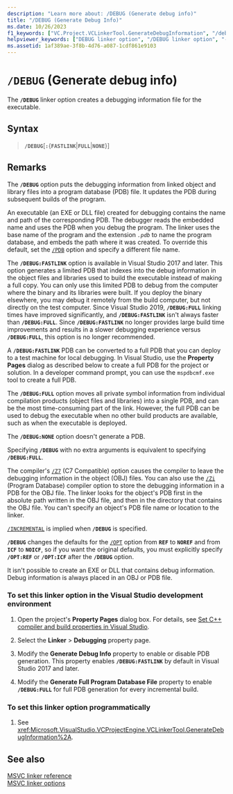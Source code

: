 ```yaml
---
description: "Learn more about: /DEBUG (Generate debug info)"
title: "/DEBUG (Generate Debug Info)"
ms.date: 10/26/2023
f1_keywords: ["VC.Project.VCLinkerTool.GenerateDebugInformation", "/debug"]
helpviewer_keywords: ["DEBUG linker option", "/DEBUG linker option", "-DEBUG linker option", "PDB files", "debugging [C++], debug information files", "generate debug info linker option", "pdb files, generating debug info", ".pdb files, generating debug info", "debugging [C++], linker option", "program databases [C++]"]
ms.assetid: 1af389ae-3f8b-4d76-a087-1cdf861e9103
---
```

# `/DEBUG` (Generate debug info)

The **`/DEBUG`** linker option creates a debugging information file for the executable.

## Syntax

> **`/DEBUG`**\[**`:`**{**`FASTLINK`**|**`FULL`**|**`NONE`**}]

## Remarks

The **`/DEBUG`** option puts the debugging information from linked object and library files into a program database (PDB) file. It updates the PDB during subsequent builds of the program.

An executable (an EXE or DLL file) created for debugging contains the name and path of the corresponding PDB. The debugger reads the embedded name and uses the PDB when you debug the program. The linker uses the base name of the program and the extension *`.pdb`* to name the program database, and embeds the path where it was created. To override this default, set the [`/PDB`](pdb-use-program-database.md) option and specify a different file name.

The **`/DEBUG:FASTLINK`** option is available in Visual Studio 2017 and later. This option generates a limited PDB that indexes into the debug information in the object files and libraries used to build the executable instead of making a full copy. You can only use this limited PDB to debug from the computer where the binary and its libraries were built. If you deploy the binary elsewhere, you may debug it remotely from the build computer, but not directly on the test computer. Since Visual Studio 2019, **`/DEBUG:FULL`** linking times have improved significantly, and **`/DEBUG:FASTLINK`** isn't always faster than **`/DEBUG:FULL`**. Since **`/DEBUG:FASTLINK`** no longer provides large build time improvements and results in a slower debugging experience versus **`/DEBUG:FULL`**, this option is no longer recommended.

A **`/DEBUG:FASTLINK`** PDB can be converted to a full PDB that you can deploy to a test machine for local debugging. In Visual Studio, use the **Property Pages** dialog as described below to create a full PDB for the project or solution. In a developer command prompt, you can use the `mspdbcmf.exe` tool to create a full PDB.

The **`/DEBUG:FULL`** option moves all private symbol information from individual compilation products (object files and libraries) into a single PDB, and can be the most time-consuming part of the link. However, the full PDB can be used to debug the executable when no other build products are available, such as when the executable is deployed.

The **`/DEBUG:NONE`** option doesn't generate a PDB.

Specifying **`/DEBUG`** with no extra arguments is equivalent to specifying **`/DEBUG:FULL`**.

The compiler's [`/Z7`](z7-zi-zi-debug-information-format.md) (C7 Compatible) option causes the compiler to leave the debugging information in the object (OBJ) files. You can also use the [`/Zi`](z7-zi-zi-debug-information-format.md) (Program Database) compiler option to store the debugging information in a PDB for the OBJ file. The linker looks for the object's PDB first in the absolute path written in the OBJ file, and then in the directory that contains the OBJ file. You can't specify an object's PDB file name or location to the linker.

[`/INCREMENTAL`](incremental-link-incrementally.md) is implied when **`/DEBUG`** is specified.

**`/DEBUG`** changes the defaults for the [`/OPT`](opt-optimizations.md) option from **`REF`** to **`NOREF`** and from **`ICF`** to **`NOICF`**, so if you want the original defaults, you must explicitly specify **`/OPT:REF`** or **`/OPT:ICF`** after the **`/DEBUG`** option.

It isn't possible to create an EXE or DLL that contains debug information. Debug information is always placed in an OBJ or PDB file.

### To set this linker option in the Visual Studio development environment

1. Open the project's **Property Pages** dialog box. For details, see [Set C++ compiler and build properties in Visual Studio](../working-with-project-properties.md).

1. Select the **Linker** > **Debugging** property page.

1. Modify the **Generate Debug Info** property to enable or disable PDB generation. This property enables **`/DEBUG:FASTLINK`** by default in Visual Studio 2017 and later.

1. Modify the **Generate Full Program Database File** property to enable **`/DEBUG:FULL`** for full PDB generation for every incremental build.

### To set this linker option programmatically

1. See <xref:Microsoft.VisualStudio.VCProjectEngine.VCLinkerTool.GenerateDebugInformation%2A>.

## See also

[MSVC linker reference](linking.md)\
[MSVC linker options](linker-options.md)
